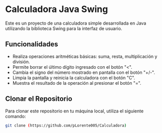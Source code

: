 # Calculadora Java Swing

Este es un proyecto de una calculadora simple desarrollada en Java utilizando la biblioteca Swing para la interfaz de usuario.

## Funcionalidades

- Realiza operaciones aritméticas básicas: suma, resta, multiplicación y división.
- Permite borrar el último dígito ingresado con el botón "<".
- Cambia el signo del número mostrado en pantalla con el botón "+/-".
- Limpia la pantalla y reinicia la calculadora con el botón "C".
- Muestra el resultado de la operación al presionar el botón "=".

## Clonar el Repositorio

Para clonar este repositorio en tu máquina local, utiliza el siguiente comando:

```bash
git clone (https://github.com/pLorente005/Calculadora)

